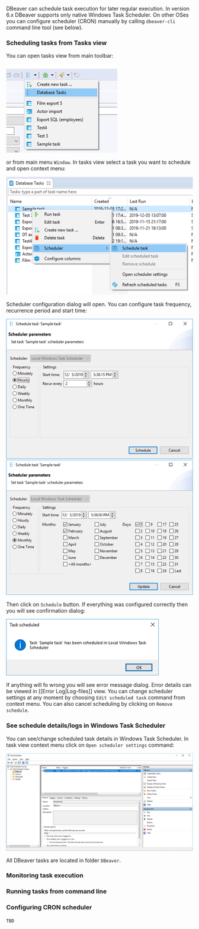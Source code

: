 DBeaver can schedule task execution for later regular execution.
In version 6.x DBeaver supports only native Windows Task Scheduler. On other OSes you can configure scheduler (CRON) manually by calling `dbeaver-cli` command line tool (see below).

### Scheduling tasks from Tasks view
You can open tasks view from main toolbar:

![](images/ug/tools/task-main-toolbar.png)

or from main menu `Window`.
In tasks view select a task you want to schedule and open context menu:

![](images/ug/tools/task-schedule-menu.png)

Scheduler configuration dialog will open. You can configure task frequency, recurrence period and start time:

![](images/ug/tools/task-schedule-settings.png)
![](images/ug/tools/task-schedule-settings-monthly.png)

Then click on `Schedule` button. If everything was configured correctly then you will see confirmation dialog:

![](images/ug/tools/task-schedule-success.png)

If anything will fo wrong you will see error message dialog. Error details can be viewed in [[Error Log|Log-files]] view.
You can change scheduler settings at any moment by choosing `Edit scheduled task` command from context menu. You can also cancel scheduling by clicking on `Remove schedule`.

### See schedule details/logs in Windows Task Scheduler

You can see/change scheduled task details in Windows Task Scheduler. In task view context menu click on `Open scheduler settings` command:

![](images/ug/tools/task-schedule-windows-task-manager.png)

All DBeaver tasks are located in folder `DBeaver`.

### Monitoring task execution

### Running tasks from command line


### Configuring CRON scheduler

`TBD`